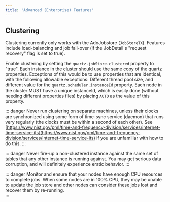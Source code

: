 ```yaml
---
title: 'Advanced (Enterprise) Features'
---
```


## Clustering

Clustering currently only works with the AdoJobstore (`JobStoreTX`). 
Features include load-balancing and job fail-over (if the JobDetail's "request recovery" flag is set to true).

Enable clustering by setting the `quartz.jobStore.clustered` property to "true". 
Each instance in the cluster should use the same copy of the quartz properties. 
Exceptions of this would be to use properties that are identical, with the following allowable exceptions: 
Different thread pool size, and different value for the `quartz.scheduler.instanceId` property. 
Each node in the cluster MUST have a unique instanceId, which is easily done (without needing different properties files) by placing `AUTO` as the value of this property.

::: danger
Never run clustering on separate machines, unless their clocks are synchronized using some form of time-sync service (daemon) that runs very regularly
(the clocks must be within a second of each other).
See [https://www.nist.gov/pml/time-and-frequency-division/services/internet-time-service-its](https://www.nist.gov/pml/time-and-frequency-division/services/internet-time-service-its) if you are unfamiliar with how to do this.
:::

::: danger
Never fire-up a non-clustered instance against the same set of tables that any other instance is running against. 
You may get serious data corruption, and will definitely experience eratic behavior.
:::

::: danger
Monitor and ensure that your nodes have enough CPU resources to complete jobs.
When some nodes are in 100% CPU, they may be unable to update the job store and other nodes can consider these jobs lost and recover them by re-running.  
:::